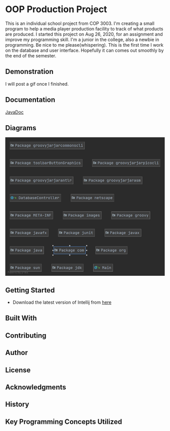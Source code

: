 # OOP Production Project
This is an individual school project from COP 3003. I'm creating a small program to help a media player production facility to track of what products are produced.
I started this project on Aug 26, 2020, for an assignment and improve my programming skill. 
I'm a junior in the college, also a newbie in programming. Be nice to me please(whispering).
This is the first time I work on the database and user interface. Hopefully it can comes out smoothly by the end of the semester.
## Demonstration
I will post a gif once I finished.
## Documentation
[JavaDoc](https://github.com/McMei/GradleProject/blob/master/index.html)

## Diagrams
![image 1](https://github.com/McMei/GradleProject/blob/master/Top-Level%20Package.png)

## Getting Started
* Download the latest version of Intellij from [here](https://www.jetbrains.com/idea/download/#section=windows)

## Built With


## Contributing


## Author


## License


## Acknowledgments


## History


## Key Programming Concepts Utilized

